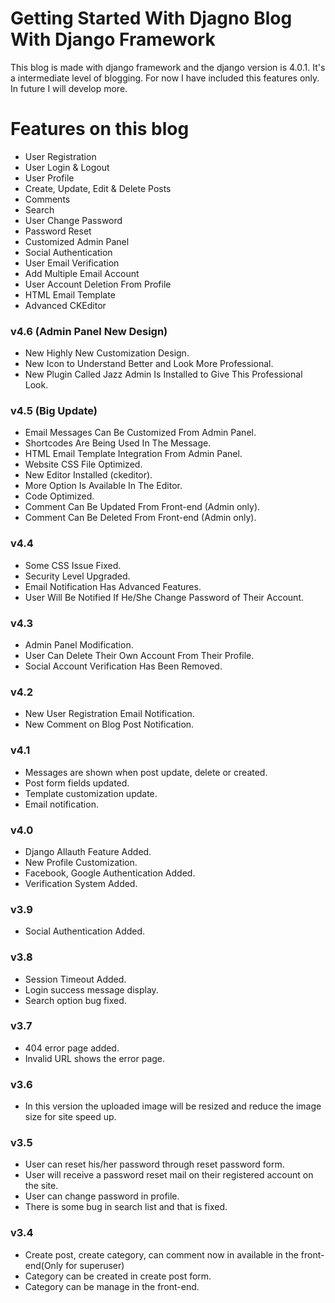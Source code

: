 Getting Started With Djagno Blog With Django Framework
===================================

This blog is made with django framework and the django version is 4.0.1. It's a intermediate level of blogging. For now I have included this features only. In future I will develop more.

# Features on this blog
* User Registration
* User Login & Logout
* User Profile
* Create, Update, Edit & Delete Posts
* Comments
* Search
* User Change Password
* Password Reset
* Customized Admin Panel
* Social Authentication
* User Email Verification
* Add Multiple Email Account
* User Account Deletion From Profile
* HTML Email Template
* Advanced CKEditor

### v4.6 (Admin Panel New Design)
* New Highly New Customization Design.
* New Icon to Understand Better and Look More Professional.
* New Plugin Called Jazz Admin Is Installed to Give This Professional Look.

### v4.5 (Big Update)
* Email Messages Can Be Customized From Admin Panel.
* Shortcodes Are Being Used In The Message.
* HTML Email Template Integration From Admin Panel.
* Website CSS File Optimized.
* New Editor Installed (ckeditor).
* More Option Is Available In The Editor.
* Code Optimized.
* Comment Can Be Updated From Front-end (Admin only).
* Comment Can Be Deleted From Front-end (Admin only).

### v4.4
* Some CSS Issue Fixed.
* Security Level Upgraded.
* Email Notification Has Advanced Features.
* User Will Be Notified If He/She Change Password of Their Account.

### v4.3
* Admin Panel Modification.
* User Can Delete Their Own Account From Their Profile.
* Social Account Verification Has Been Removed.

### v4.2
* New User Registration Email Notification.
* New Comment on Blog Post Notification.

### v4.1
* Messages are shown when post update, delete or created.
* Post form fields updated.
* Template customization update.
* Email notification.

### v4.0
* Django Allauth Feature Added.
* New Profile Customization.
* Facebook, Google Authentication Added.
* Verification System Added.

### v3.9
* Social Authentication Added.

### v3.8
* Session Timeout Added.
* Login success message display.
* Search option bug fixed.

### v3.7
* 404 error page added.
* Invalid URL shows the error page.

### v3.6
* In this version the uploaded image will be resized and reduce the image size for site speed up.

### v3.5
* User can reset his/her password through reset password form.
* User will receive a password reset mail on their registered account on the site.
* User can change password in profile.
* There is some bug in search list and that is fixed.

### v3.4
* Create post, create category, can comment now in available in the front-end(Only for superuser)
* Category can be created in create post form.
* Category can be manage in the front-end.
